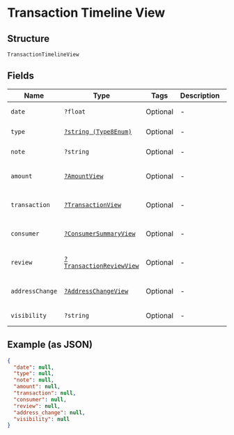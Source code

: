 
# Transaction Timeline View

## Structure

`TransactionTimelineView`

## Fields

| Name | Type | Tags | Description | Getter | Setter |
|  --- | --- | --- | --- | --- | --- |
| `date` | `?float` | Optional | - | getDate(): ?float | setDate(?float date): void |
| `type` | [`?string (Type8Enum)`](../../doc/models/type-8-enum.md) | Optional | - | getType(): ?string | setType(?string type): void |
| `note` | `?string` | Optional | - | getNote(): ?string | setNote(?string note): void |
| `amount` | [`?AmountView`](../../doc/models/amount-view.md) | Optional | - | getAmount(): ?AmountView | setAmount(?AmountView amount): void |
| `transaction` | [`?TransactionView`](../../doc/models/transaction-view.md) | Optional | - | getTransaction(): ?TransactionView | setTransaction(?TransactionView transaction): void |
| `consumer` | [`?ConsumerSummaryView`](../../doc/models/consumer-summary-view.md) | Optional | - | getConsumer(): ?ConsumerSummaryView | setConsumer(?ConsumerSummaryView consumer): void |
| `review` | [`?TransactionReviewView`](../../doc/models/transaction-review-view.md) | Optional | - | getReview(): ?TransactionReviewView | setReview(?TransactionReviewView review): void |
| `addressChange` | [`?AddressChangeView`](../../doc/models/address-change-view.md) | Optional | - | getAddressChange(): ?AddressChangeView | setAddressChange(?AddressChangeView addressChange): void |
| `visibility` | `?string` | Optional | - | getVisibility(): ?string | setVisibility(?string visibility): void |

## Example (as JSON)

```json
{
  "date": null,
  "type": null,
  "note": null,
  "amount": null,
  "transaction": null,
  "consumer": null,
  "review": null,
  "address_change": null,
  "visibility": null
}
```

